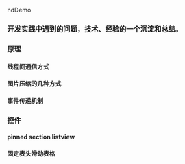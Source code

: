 ndDemo
### 开发实践中遇到的问题，技术、经验的一个沉淀和总结。     
### 原理 

#### 线程间通信方式      

#### 图片压缩的几种方式    

#### 事件传递机制    

### 控件

#### pinned section listview

#### 固定表头滑动表格
